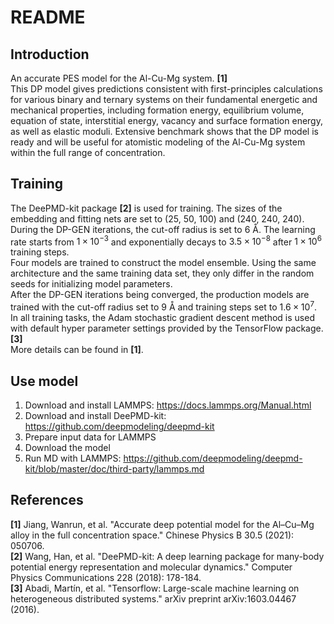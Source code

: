 # README

## Introduction
An accurate PES model for the Al-Cu-Mg system. **[1]**  
This DP model gives predictions consistent with first-principles calculations for various binary and ternary systems on their fundamental energetic and mechanical properties, including formation energy, equilibrium volume, equation of state, interstitial energy, vacancy and surface formation energy, as well as elastic moduli. Extensive benchmark shows that the DP model is ready and will be useful for atomistic modeling of the Al-Cu-Mg system within the full range of concentration.

## Training
The DeePMD-kit package **[2]** is used for training.
The sizes of the embedding and fitting nets are set to (25, 50, 100) and (240, 240, 240). During the DP-GEN iterations, the cut-off radius is set to 6 Å. The learning rate starts from $1 × 10^{−3}$ and exponentially decays to $3.5 × 10^{−8}$ after $1 × 10^6$ training steps.  
Four models are trained to construct the model ensemble. Using the same architecture and the same training data set, they only differ in the random seeds for initializing model parameters.  
After the DP-GEN iterations being converged, the production models are trained with the cut-off radius set to 9 Å and training steps set to $1.6 × 10^7$. In all training tasks, the Adam stochastic gradient descent method is used with default hyper parameter settings provided by the TensorFlow package. **[3]**  
More details can be found in **[1]**.  


## Use model
1. Download and install LAMMPS: https://docs.lammps.org/Manual.html
2. Download and install DeePMD-kit: https://github.com/deepmodeling/deepmd-kit
3. Prepare input data for LAMMPS
4. Download the model
5. Run MD with LAMMPS: https://github.com/deepmodeling/deepmd-kit/blob/master/doc/third-party/lammps.md

## References
**[1]** Jiang, Wanrun, et al. "Accurate deep potential model for the Al–Cu–Mg alloy in the full concentration space." Chinese Physics B 30.5 (2021): 050706.  
**[2]** Wang, Han, et al. "DeePMD-kit: A deep learning package for many-body potential energy representation and molecular dynamics." Computer Physics Communications 228 (2018): 178-184.  
**[3]** Abadi, Martín, et al. "Tensorflow: Large-scale machine learning on heterogeneous distributed systems." arXiv preprint arXiv:1603.04467 (2016).


